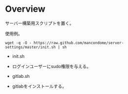 Overview
========

サーバー構築用スクリプトを置く。

使用例。
```
wget -q -O - https://raw.github.com/mancondome/server-settings/master/init.sh | sh
```

* init.sh
- ログインユーザーにsudo権限を与える。
* gitlab.sh
- gitlabをインストールする。